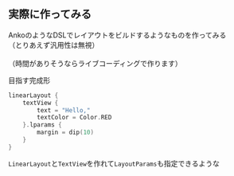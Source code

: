 ## 実際に作ってみる  
AnkoのようなDSLでレイアウトをビルドするようなものを作ってみる  
（とりあえず汎用性は無視）  
<br />
（時間がありそうならライブコーディングで作ります）  
  
目指す完成形  
  
```Kotlin
linearLayout {
    textView {
        text = "Hello,"
        textColor = Color.RED
    }.lparams {
        margin = dip(10)
    }
}
```

`LinearLayout`と`TextView`を作れて`LayoutParams`も指定できるような 
